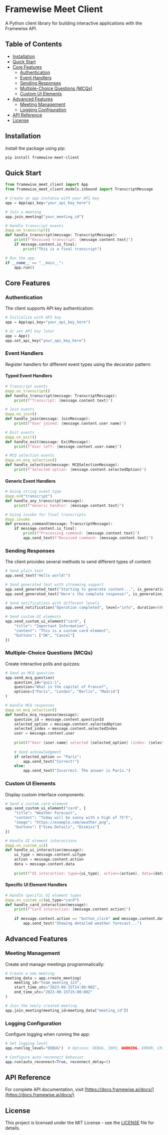 # Framewise Meet Client

A Python client library for building interactive applications with the Framewise API.

## Table of Contents
- [Installation](#installation)
- [Quick Start](#quick-start)
- [Core Features](#core-features)
  - [Authentication](#authentication)
  - [Event Handlers](#event-handlers)
  - [Sending Responses](#sending-responses)
  - [Multiple-Choice Questions (MCQs)](#multiple-choice-questions-mcqs)
  - [Custom UI Elements](#custom-ui-elements)
- [Advanced Features](#advanced-features)
  - [Meeting Management](#meeting-management)
  - [Logging Configuration](#logging-configuration)
- [API Reference](#api-reference)
- [License](#license)

## Installation

Install the package using pip:

```bash
pip install framewise-meet-client
```

## Quick Start

```python
from framewise_meet_client import App
from framewise_meet_client.models.inbound import TranscriptMessage

# Create an app instance with your API key
app = App(api_key="your_api_key_here")

# Join a meeting
app.join_meeting("your_meeting_id")

# Handle transcript events
@app.on_transcript()
def handle_transcript(message: TranscriptMessage):
    print(f"Received transcript: {message.content.text}")
    if message.content.is_final:
        print("This is a final transcript")

# Run the app
if __name__ == "__main__":
    app.run()
```

## Core Features

### Authentication

The client supports API key authentication:

```python
# Initialize with API key
app = App(api_key="your_api_key_here")

# Or set API key later
app = App()
app.set_api_key("your_api_key_here")
```

### Event Handlers

Register handlers for different event types using the decorator pattern:

#### Typed Event Handlers

```python
# Transcript events
@app.on_transcript()
def handle_transcript(message: TranscriptMessage):
    print(f"Transcript: {message.content.text}")

# Join events
@app.on_join()
def handle_join(message: JoinMessage):
    print(f"User joined: {message.content.user.name}")

# Exit events
@app.on_exit()
def handle_exit(message: ExitMessage):
    print(f"User left: {message.content.user.name}")

# MCQ selection events
@app.on_mcq_selection()
def handle_selection(message: MCQSelectionMessage):
    print(f"Selected option: {message.content.selectedOption}")
```

#### Generic Event Handlers

```python
# Using string event type
@app.on("transcript")
def handle_any_transcript(message):
    print(f"Generic handler: {message.content.text}")

# Using invoke for final transcripts
@app.invoke
def process_command(message: TranscriptMessage):
    if message.content.is_final:
        print(f"Processing command: {message.content.text}")
        app.send_text(f"Received command: {message.content.text}")
```

### Sending Responses

The client provides several methods to send different types of content:

```python
# Send plain text
app.send_text("Hello world!")

# Send generated text with streaming support
app.send_generated_text("Starting to generate content...", is_generation_end=False)
app.send_generated_text("Here's the complete response!", is_generation_end=True)

# Send notifications with different levels
app.send_notification("Operation completed", level="info", duration=5000)

# Send custom UI elements
app.send_custom_ui_element("card", {
    "title": "Important Information",
    "content": "This is a custom card element",
    "buttons": ["OK", "Cancel"]
})
```

### Multiple-Choice Questions (MCQs)

Create interactive polls and quizzes:

```python
# Send an MCQ question
app.send_mcq_question(
    question_id="quiz-1",
    question="What is the capital of France?",
    options=["Paris", "London", "Berlin", "Madrid"]
)

# Handle MCQ responses
@app.on_mcq_selection()
def handle_mcq_response(message):
    question_id = message.content.questionId
    selected_option = message.content.selectedOption
    selected_index = message.content.selectedIndex
    user = message.content.user
    
    print(f"User {user.name} selected {selected_option} (index: {selected_index}) for question {question_id}")
    
    # Send acknowledgment
    if selected_option == "Paris":
        app.send_text("Correct!")
    else:
        app.send_text("Incorrect. The answer is Paris.")
```

### Custom UI Elements

Display custom interface components:

```python
# Send a custom card element
app.send_custom_ui_element("card", {
    "title": "Weather Forecast",
    "content": "Today will be sunny with a high of 75°F",
    "image": "https://example.com/weather.png",
    "buttons": ["View Details", "Dismiss"]
})

# Handle UI element interactions
@app.on_custom_ui()
def handle_ui_interaction(message):
    ui_type = message.content.uiType
    action = message.content.action
    data = message.content.data
    
    print(f"UI interaction: type={ui_type}, action={action}, data={data}")
```

#### Specific UI Element Handlers

```python
# Handle specific UI element types
@app.on_custom_ui(ui_type="card")
def handle_card_interaction(message):
    print(f"Card interaction: {message.content.action}")
    
    if message.content.action == "button_click" and message.content.data["button"] == "View Details":
        app.send_text("Showing detailed weather forecast...")
```

## Advanced Features

### Meeting Management

Create and manage meetings programmatically:

```python
# Create a new meeting
meeting_data = app.create_meeting(
    meeting_id="team_meeting_123",
    start_time_utc="2023-08-15T14:00:00Z",
    end_time_utc="2023-08-15T15:00:00Z"
)

# Join the newly created meeting
app.join_meeting(meeting_id=meeting_data["meeting_id"])
```

### Logging Configuration

Configure logging when running the app:

```python
# Set logging level
app.run(log_level="DEBUG")  # Options: DEBUG, INFO, WARNING, ERROR, CRITICAL

# Configure auto-reconnect behavior
app.run(auto_reconnect=True, reconnect_delay=5)
```

## API Reference

For complete API documentation, visit [https://docs.framewise.ai/docs/](https://docs.framewise.ai/docs/)

## License

This project is licensed under the MIT License - see the [LICENSE](LICENSE) file for details.
